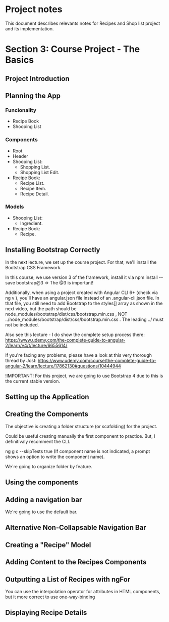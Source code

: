 # Project notes

This document describes relevants notes for Recipes and Shop list project and its implementation.


# Section 3: Course Project - The Basics

## Project Introduction

## Planning the App

### Funcionality
- Recipe Book
- Shooping List 

### Components
- Root
- Header
- Shooping List:
  - Shopping List.
  - Shopping List Edit.
- Recipe Book:
  - Recipe List.
  - Recipe Item.
  - Recipe Detail.

### Models
- Shooping List:
  - Ingredient.
- Recipe Book:
  - Recipe.

## Installing Bootstrap Correctly

In the next lecture, we set up the course project. For that, we'll install the Bootstrap CSS Framework.

In this course, we use version 3 of the framework, install it via npm install --save bootstrap@3  => The @3  is important!

Additionally, when using a project created with Angular CLI 6+ (check via ng v ), you'll have an angular.json  file instead of an .angular-cli.json file. In that file, you still need to add Bootstrap to the styles[]  array as shown in the next video, but the path should be node_modules/bootstrap/dist/css/bootstrap.min.css , NOT ../node_modules/bootstrap/dist/css/bootstrap.min.css . The leading ../  must not be included.

Also see this lecture - I do show the complete setup process there: https://www.udemy.com/the-complete-guide-to-angular-2/learn/v4/t/lecture/6655614/

If you're facing any problems, please have a look at this very thorough thread by Jost: https://www.udemy.com/course/the-complete-guide-to-angular-2/learn/lecture/17862130#questions/10444944

!IMPORTANT! For this project, we are going to use Bootstrap 4 due to this is the current stable version.

## Setting up the Application

## Creating the Components

The objective is creating a folder structure (or scafolding) for the project.

Could be useful creating manually the first component to practice. But, I definitivaly recomment the CLI.

ng g c --skipTests true (If component name is not indicated, a prompt shows an option to write the component name).

We´re going to organize folder by feature.

## Using the components

## Adding a navigation bar

We´re going to use the default bar.

## Alternative Non-Collapsable Navigation Bar

## Creating a "Recipe" Model

## Adding Content to the Recipes Components

## Outputting a List of Recipes with ngFor

You can use the interpolation operator for attributes in HTML components, but it more correct to use one-way-binding

## Displaying Recipe Details
